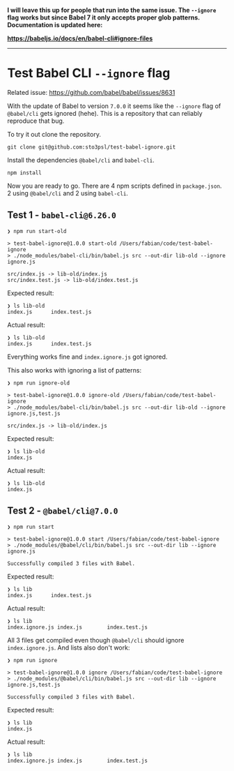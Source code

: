 **I will leave this up for people that run into the same issue. The `--ignore` flag works but since Babel 7 it only accepts proper glob patterns. Documentation is updated here:**

**https://babeljs.io/docs/en/babel-cli#ignore-files**

---

# Test Babel CLI `--ignore` flag

Related issue: https://github.com/babel/babel/issues/8631

With the update of Babel to version `7.0.0` it seems like the `--ignore` flag of `@babel/cli` gets ignored (hehe). This is a repository that can reliably reproduce that bug.

To try it out clone the repository.

```
git clone git@github.com:sto3psl/test-babel-ignore.git
```

Install the dependencies `@babel/cli` and `babel-cli`.

```
npm install
```

Now you are ready to go. There are 4 npm scripts defined in `package.json`. 2 using `@babel/cli` and 2 using `babel-cli`.

## Test 1 - `babel-cli@6.26.0`

```
❯ npm run start-old

> test-babel-ignore@1.0.0 start-old /Users/fabian/code/test-babel-ignore
> ./node_modules/babel-cli/bin/babel.js src --out-dir lib-old --ignore ignore.js

src/index.js -> lib-old/index.js
src/index.test.js -> lib-old/index.test.js
```

Expected result: 

```
❯ ls lib-old
index.js      index.test.js
```

Actual result:

```
❯ ls lib-old
index.js      index.test.js
```

Everything works fine and `index.ignore.js` got ignored.

This also works with ignoring a list of patterns:

```
❯ npm run ignore-old

> test-babel-ignore@1.0.0 ignore-old /Users/fabian/code/test-babel-ignore
> ./node_modules/babel-cli/bin/babel.js src --out-dir lib-old --ignore ignore.js,test.js

src/index.js -> lib-old/index.js
```

Expected result: 

```
❯ ls lib-old
index.js
```

Actual result:

```
❯ ls lib-old
index.js
```

## Test 2 - `@babel/cli@7.0.0`

```
❯ npm run start

> test-babel-ignore@1.0.0 start /Users/fabian/code/test-babel-ignore
> ./node_modules/@babel/cli/bin/babel.js src --out-dir lib --ignore ignore.js

Successfully compiled 3 files with Babel.
```

Expected result: 

```
❯ ls lib
index.js      index.test.js
```

Actual result:

```
❯ ls lib
index.ignore.js index.js        index.test.js
```

All 3 files get compiled even though `@babel/cli` should ignore `index.ignore.js`. And lists also don't work:

```
❯ npm run ignore

> test-babel-ignore@1.0.0 ignore /Users/fabian/code/test-babel-ignore
> ./node_modules/@babel/cli/bin/babel.js src --out-dir lib --ignore ignore.js,test.js

Successfully compiled 3 files with Babel.
```

Expected result: 

```
❯ ls lib
index.js
```

Actual result:

```
❯ ls lib
index.ignore.js index.js        index.test.js
```
